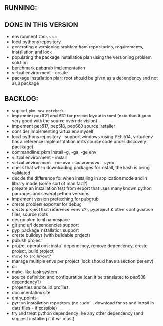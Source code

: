 ## RUNNING:

## DONE IN THIS VERSION
- environment zoo~~~~
- local pythons repository
- generating a versioning problem from repositories, requirements, installation and lock
- populating the package installation plan using the versioning problem solution
- benchmark pubgrub implementation
- virtual environment - create
- package installation plan: root should be given as a dependency and not as a package

## BACKLOG:
- support `pkm new notebook`
- implement pep621 and 631 for project layout in toml (note that it goes very good with the source override vision)
- implement pep517, pep518, pep660 source installer
- consider implementing virtualenv myself 
- local pythons repository - support windows (using PEP 514, virtualenv has a reference implementation in its source
  code under discovery pacakage)
- commandline: pkm install -g, -ga, -ge env
- virtual environment - install
- virtual environment - remove + autoremove + sync
- check that when downloading packages for install, the hash is being validated
- decide the difference for when installing in application mode and in library mode (some sort of manifast?)
- prepare an installation test from export that uses many known python packages and several python versions
- implement version prefetching for pubgrub
- create problem exporter for debug
- create project that reference venv(s?), pyproject & other configuration files, source roots
- design pkm toml namespace
- git and url dependencies support
- pypi package installation support
- create buildsys (with buildable project)
- publish project
- project operations: install dependency, remove dependency, create project, build project
- move to src layout?
- manage multiple envs per project (lock should have a section per env)
- cli
- make-like task system
- source definition and configuration (can it be translated to pep508 dependency?)
- properties and build profiles
- documentation site
- entry_points
- python installation repository (no sudo! - download for os and install in data files - if possible)
- try and treat python dependency like any other dependency (and suggest installing it if we must)